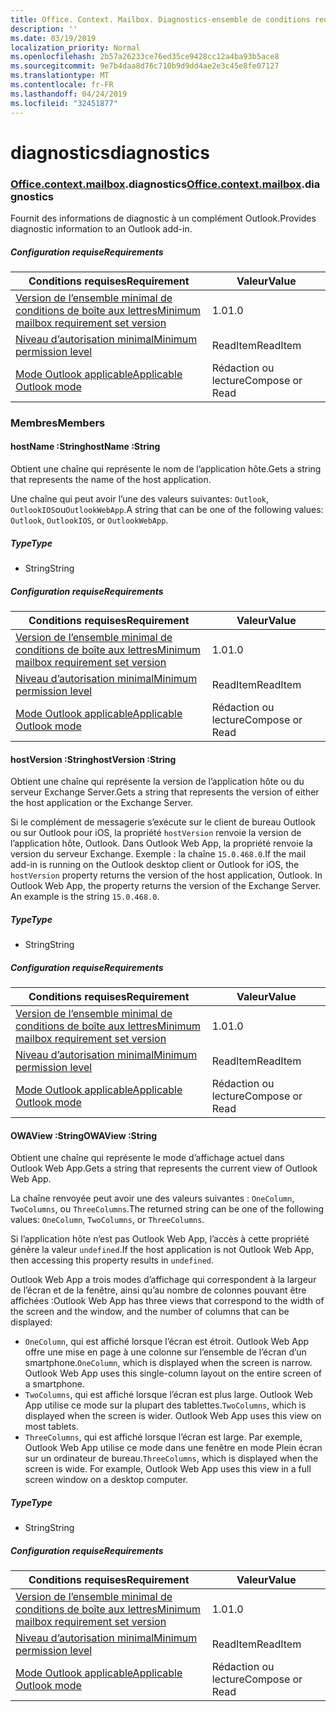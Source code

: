 ```yaml
---
title: Office. Context. Mailbox. Diagnostics-ensemble de conditions requises 1,2
description: ''
ms.date: 03/19/2019
localization_priority: Normal
ms.openlocfilehash: 2b57a26233ce76ed35ce9428cc12a4ba93b5ace8
ms.sourcegitcommit: 9e7b4daa8d76c710b9d9dd4ae2e3c45e8fe07127
ms.translationtype: MT
ms.contentlocale: fr-FR
ms.lasthandoff: 04/24/2019
ms.locfileid: "32451877"
---
```

# <a name="diagnostics"></a><span data-ttu-id="bfa07-102">diagnostics</span><span class="sxs-lookup"><span data-stu-id="bfa07-102">diagnostics</span></span>

### <a name="officeofficemdcontextofficecontextmdmailboxofficecontextmailboxmddiagnostics"></a><span data-ttu-id="bfa07-103">[Office](Office.md)[.context](Office.context.md)[.mailbox](Office.context.mailbox.md).diagnostics</span><span class="sxs-lookup"><span data-stu-id="bfa07-103">[Office](Office.md)[.context](Office.context.md)[.mailbox](Office.context.mailbox.md).diagnostics</span></span>

<span data-ttu-id="bfa07-104">Fournit des informations de diagnostic à un complément Outlook.</span><span class="sxs-lookup"><span data-stu-id="bfa07-104">Provides diagnostic information to an Outlook add-in.</span></span>

##### <a name="requirements"></a><span data-ttu-id="bfa07-105">Configuration requise</span><span class="sxs-lookup"><span data-stu-id="bfa07-105">Requirements</span></span>

|<span data-ttu-id="bfa07-106">Conditions requises</span><span class="sxs-lookup"><span data-stu-id="bfa07-106">Requirement</span></span>| <span data-ttu-id="bfa07-107">Valeur</span><span class="sxs-lookup"><span data-stu-id="bfa07-107">Value</span></span>|
|---|---|
|[<span data-ttu-id="bfa07-108">Version de l’ensemble minimal de conditions de boîte aux lettres</span><span class="sxs-lookup"><span data-stu-id="bfa07-108">Minimum mailbox requirement set version</span></span>](/office/dev/add-ins/reference/requirement-sets/outlook-api-requirement-sets)| <span data-ttu-id="bfa07-109">1.0</span><span class="sxs-lookup"><span data-stu-id="bfa07-109">1.0</span></span>|
|[<span data-ttu-id="bfa07-110">Niveau d’autorisation minimal</span><span class="sxs-lookup"><span data-stu-id="bfa07-110">Minimum permission level</span></span>](/outlook/add-ins/understanding-outlook-add-in-permissions)| <span data-ttu-id="bfa07-111">ReadItem</span><span class="sxs-lookup"><span data-stu-id="bfa07-111">ReadItem</span></span>|
|[<span data-ttu-id="bfa07-112">Mode Outlook applicable</span><span class="sxs-lookup"><span data-stu-id="bfa07-112">Applicable Outlook mode</span></span>](/outlook/add-ins/#extension-points)| <span data-ttu-id="bfa07-113">Rédaction ou lecture</span><span class="sxs-lookup"><span data-stu-id="bfa07-113">Compose or Read</span></span>|

### <a name="members"></a><span data-ttu-id="bfa07-114">Membres</span><span class="sxs-lookup"><span data-stu-id="bfa07-114">Members</span></span>

####  <a name="hostname-string"></a><span data-ttu-id="bfa07-115">hostName :String</span><span class="sxs-lookup"><span data-stu-id="bfa07-115">hostName :String</span></span>

<span data-ttu-id="bfa07-116">Obtient une chaîne qui représente le nom de l’application hôte.</span><span class="sxs-lookup"><span data-stu-id="bfa07-116">Gets a string that represents the name of the host application.</span></span>

<span data-ttu-id="bfa07-117">Une chaîne qui peut avoir l’une des valeurs suivantes: `Outlook`, `OutlookIOS`ou`OutlookWebApp`.</span><span class="sxs-lookup"><span data-stu-id="bfa07-117">A string that can be one of the following values: `Outlook`, `OutlookIOS`, or `OutlookWebApp`.</span></span>

##### <a name="type"></a><span data-ttu-id="bfa07-118">Type</span><span class="sxs-lookup"><span data-stu-id="bfa07-118">Type</span></span>

*   <span data-ttu-id="bfa07-119">String</span><span class="sxs-lookup"><span data-stu-id="bfa07-119">String</span></span>

##### <a name="requirements"></a><span data-ttu-id="bfa07-120">Configuration requise</span><span class="sxs-lookup"><span data-stu-id="bfa07-120">Requirements</span></span>

|<span data-ttu-id="bfa07-121">Conditions requises</span><span class="sxs-lookup"><span data-stu-id="bfa07-121">Requirement</span></span>| <span data-ttu-id="bfa07-122">Valeur</span><span class="sxs-lookup"><span data-stu-id="bfa07-122">Value</span></span>|
|---|---|
|[<span data-ttu-id="bfa07-123">Version de l’ensemble minimal de conditions de boîte aux lettres</span><span class="sxs-lookup"><span data-stu-id="bfa07-123">Minimum mailbox requirement set version</span></span>](/office/dev/add-ins/reference/requirement-sets/outlook-api-requirement-sets)| <span data-ttu-id="bfa07-124">1.0</span><span class="sxs-lookup"><span data-stu-id="bfa07-124">1.0</span></span>|
|[<span data-ttu-id="bfa07-125">Niveau d’autorisation minimal</span><span class="sxs-lookup"><span data-stu-id="bfa07-125">Minimum permission level</span></span>](/outlook/add-ins/understanding-outlook-add-in-permissions)| <span data-ttu-id="bfa07-126">ReadItem</span><span class="sxs-lookup"><span data-stu-id="bfa07-126">ReadItem</span></span>|
|[<span data-ttu-id="bfa07-127">Mode Outlook applicable</span><span class="sxs-lookup"><span data-stu-id="bfa07-127">Applicable Outlook mode</span></span>](/outlook/add-ins/#extension-points)| <span data-ttu-id="bfa07-128">Rédaction ou lecture</span><span class="sxs-lookup"><span data-stu-id="bfa07-128">Compose or Read</span></span>|

####  <a name="hostversion-string"></a><span data-ttu-id="bfa07-129">hostVersion :String</span><span class="sxs-lookup"><span data-stu-id="bfa07-129">hostVersion :String</span></span>

<span data-ttu-id="bfa07-130">Obtient une chaîne qui représente la version de l’application hôte ou du serveur Exchange Server.</span><span class="sxs-lookup"><span data-stu-id="bfa07-130">Gets a string that represents the version of either the host application or the Exchange Server.</span></span>

<span data-ttu-id="bfa07-p101">Si le complément de messagerie s’exécute sur le client de bureau Outlook ou sur Outlook pour iOS, la propriété `hostVersion` renvoie la version de l’application hôte, Outlook. Dans Outlook Web App, la propriété renvoie la version du serveur Exchange. Exemple : la chaîne `15.0.468.0`.</span><span class="sxs-lookup"><span data-stu-id="bfa07-p101">If the mail add-in is running on the Outlook desktop client or Outlook for iOS, the `hostVersion` property returns the version of the host application, Outlook. In Outlook Web App, the property returns the version of the Exchange Server. An example is the string `15.0.468.0`.</span></span>

##### <a name="type"></a><span data-ttu-id="bfa07-134">Type</span><span class="sxs-lookup"><span data-stu-id="bfa07-134">Type</span></span>

*   <span data-ttu-id="bfa07-135">String</span><span class="sxs-lookup"><span data-stu-id="bfa07-135">String</span></span>

##### <a name="requirements"></a><span data-ttu-id="bfa07-136">Configuration requise</span><span class="sxs-lookup"><span data-stu-id="bfa07-136">Requirements</span></span>

|<span data-ttu-id="bfa07-137">Conditions requises</span><span class="sxs-lookup"><span data-stu-id="bfa07-137">Requirement</span></span>| <span data-ttu-id="bfa07-138">Valeur</span><span class="sxs-lookup"><span data-stu-id="bfa07-138">Value</span></span>|
|---|---|
|[<span data-ttu-id="bfa07-139">Version de l’ensemble minimal de conditions de boîte aux lettres</span><span class="sxs-lookup"><span data-stu-id="bfa07-139">Minimum mailbox requirement set version</span></span>](/office/dev/add-ins/reference/requirement-sets/outlook-api-requirement-sets)| <span data-ttu-id="bfa07-140">1.0</span><span class="sxs-lookup"><span data-stu-id="bfa07-140">1.0</span></span>|
|[<span data-ttu-id="bfa07-141">Niveau d’autorisation minimal</span><span class="sxs-lookup"><span data-stu-id="bfa07-141">Minimum permission level</span></span>](/outlook/add-ins/understanding-outlook-add-in-permissions)| <span data-ttu-id="bfa07-142">ReadItem</span><span class="sxs-lookup"><span data-stu-id="bfa07-142">ReadItem</span></span>|
|[<span data-ttu-id="bfa07-143">Mode Outlook applicable</span><span class="sxs-lookup"><span data-stu-id="bfa07-143">Applicable Outlook mode</span></span>](/outlook/add-ins/#extension-points)| <span data-ttu-id="bfa07-144">Rédaction ou lecture</span><span class="sxs-lookup"><span data-stu-id="bfa07-144">Compose or Read</span></span>|

####  <a name="owaview-string"></a><span data-ttu-id="bfa07-145">OWAView :String</span><span class="sxs-lookup"><span data-stu-id="bfa07-145">OWAView :String</span></span>

<span data-ttu-id="bfa07-146">Obtient une chaîne qui représente le mode d’affichage actuel dans Outlook Web App.</span><span class="sxs-lookup"><span data-stu-id="bfa07-146">Gets a string that represents the current view of Outlook Web App.</span></span>

<span data-ttu-id="bfa07-147">La chaîne renvoyée peut avoir une des valeurs suivantes : `OneColumn`, `TwoColumns`, ou `ThreeColumns`.</span><span class="sxs-lookup"><span data-stu-id="bfa07-147">The returned string can be one of the following values: `OneColumn`, `TwoColumns`, or `ThreeColumns`.</span></span>

<span data-ttu-id="bfa07-148">Si l’application hôte n’est pas Outlook Web App, l’accès à cette propriété génère la valeur `undefined`.</span><span class="sxs-lookup"><span data-stu-id="bfa07-148">If the host application is not Outlook Web App, then accessing this property results in `undefined`.</span></span>

<span data-ttu-id="bfa07-149">Outlook Web App a trois modes d’affichage qui correspondent à la largeur de l’écran et de la fenêtre, ainsi qu’au nombre de colonnes pouvant être affichées :</span><span class="sxs-lookup"><span data-stu-id="bfa07-149">Outlook Web App has three views that correspond to the width of the screen and the window, and the number of columns that can be displayed:</span></span>

*   <span data-ttu-id="bfa07-p102">`OneColumn`, qui est affiché lorsque l’écran est étroit. Outlook Web App offre une mise en page à une colonne sur l’ensemble de l’écran d’un smartphone.</span><span class="sxs-lookup"><span data-stu-id="bfa07-p102">`OneColumn`, which is displayed when the screen is narrow. Outlook Web App uses this single-column layout on the entire screen of a smartphone.</span></span>
*   <span data-ttu-id="bfa07-p103">`TwoColumns`, qui est affiché lorsque l’écran est plus large. Outlook Web App utilise ce mode sur la plupart des tablettes.</span><span class="sxs-lookup"><span data-stu-id="bfa07-p103">`TwoColumns`, which is displayed when the screen is wider. Outlook Web App uses this view on most tablets.</span></span>
*   <span data-ttu-id="bfa07-p104">`ThreeColumns`, qui est affiché lorsque l’écran est large. Par exemple, Outlook Web App utilise ce mode dans une fenêtre en mode Plein écran sur un ordinateur de bureau.</span><span class="sxs-lookup"><span data-stu-id="bfa07-p104">`ThreeColumns`, which is displayed when the screen is wide. For example, Outlook Web App uses this view in a full screen window on a desktop computer.</span></span>

##### <a name="type"></a><span data-ttu-id="bfa07-156">Type</span><span class="sxs-lookup"><span data-stu-id="bfa07-156">Type</span></span>

*   <span data-ttu-id="bfa07-157">String</span><span class="sxs-lookup"><span data-stu-id="bfa07-157">String</span></span>

##### <a name="requirements"></a><span data-ttu-id="bfa07-158">Configuration requise</span><span class="sxs-lookup"><span data-stu-id="bfa07-158">Requirements</span></span>

|<span data-ttu-id="bfa07-159">Conditions requises</span><span class="sxs-lookup"><span data-stu-id="bfa07-159">Requirement</span></span>| <span data-ttu-id="bfa07-160">Valeur</span><span class="sxs-lookup"><span data-stu-id="bfa07-160">Value</span></span>|
|---|---|
|[<span data-ttu-id="bfa07-161">Version de l’ensemble minimal de conditions de boîte aux lettres</span><span class="sxs-lookup"><span data-stu-id="bfa07-161">Minimum mailbox requirement set version</span></span>](/office/dev/add-ins/reference/requirement-sets/outlook-api-requirement-sets)| <span data-ttu-id="bfa07-162">1.0</span><span class="sxs-lookup"><span data-stu-id="bfa07-162">1.0</span></span>|
|[<span data-ttu-id="bfa07-163">Niveau d’autorisation minimal</span><span class="sxs-lookup"><span data-stu-id="bfa07-163">Minimum permission level</span></span>](/outlook/add-ins/understanding-outlook-add-in-permissions)| <span data-ttu-id="bfa07-164">ReadItem</span><span class="sxs-lookup"><span data-stu-id="bfa07-164">ReadItem</span></span>|
|[<span data-ttu-id="bfa07-165">Mode Outlook applicable</span><span class="sxs-lookup"><span data-stu-id="bfa07-165">Applicable Outlook mode</span></span>](/outlook/add-ins/#extension-points)| <span data-ttu-id="bfa07-166">Rédaction ou lecture</span><span class="sxs-lookup"><span data-stu-id="bfa07-166">Compose or Read</span></span>|
